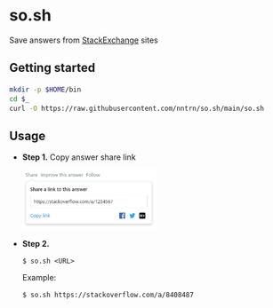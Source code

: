 # so.sh

Save answers from [StackExchange](https://stackexchange.com/sites#) sites


## Getting started

```sh
mkdir -p $HOME/bin
cd $_
curl -O https://raw.githubusercontent.com/nntrn/so.sh/main/so.sh
```


## Usage

* **Step 1.** Copy answer share link
  
  <img src="assets/copy-link.png" width="50%">

* **Step 2.** 
  ```
  $ so.sh <URL>
  ```

  Example: 
  ```console
  $ so.sh https://stackoverflow.com/a/8408487
  ```
